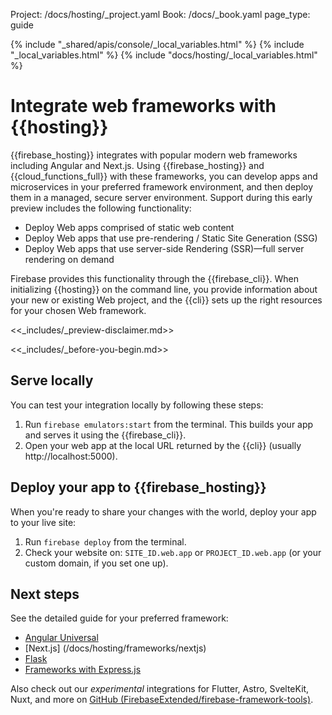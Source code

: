 Project: /docs/hosting/_project.yaml
Book: /docs/_book.yaml
page_type: guide

{% include "_shared/apis/console/_local_variables.html" %}
{% include "_local_variables.html" %}
{% include "docs/hosting/_local_variables.html" %}

<link rel="stylesheet" type="text/css" href="/styles/docs.css" />

# Integrate web frameworks with {{hosting}}

{{firebase_hosting}} integrates with popular modern web frameworks including Angular
and Next.js. Using {{firebase_hosting}} and {{cloud_functions_full}} with these
frameworks, you can develop apps and microservices in your preferred framework
environment, and then deploy them in a managed, secure server environment.
Support during this early preview includes the following functionality:

* Deploy Web apps comprised of static web content
* Deploy Web apps that use pre-rendering / Static Site Generation (SSG)
* Deploy Web apps that use server-side Rendering (SSR)—full server rendering on demand

Firebase provides this functionality through the {{firebase_cli}}. When initializing
{{hosting}} on the command line, you provide information about your new or existing
Web project, and the {{cli}} sets up the right resources for your chosen Web
framework.

<<_includes/_preview-disclaimer.md>>

<<_includes/_before-you-begin.md>>

## Serve locally

You can test your integration locally by following these steps:

1. Run `firebase emulators:start` from the terminal. This builds your app and
   serves it using the {{firebase_cli}}.
2. Open your web app at the local URL returned by the {{cli}} (usually http://localhost:5000).

## Deploy your app to {{firebase_hosting}}

When you're ready to share your changes with the world, deploy your app to your
live site:

1. Run `firebase deploy` from the terminal.
2. Check your website on: `SITE_ID.web.app` or `PROJECT_ID.web.app` (or your custom domain, if you set one up).

## Next steps

See the detailed guide for your preferred framework:

* [Angular Universal](/docs/hosting/frameworks/angular)
* [Next.js] (/docs/hosting/frameworks/nextjs)
* [Flask](/docs/hosting/frameworks/flask)
* [Frameworks with Express.js](/docs/hosting/frameworks/express)

Also check out our *experimental* integrations for Flutter, Astro, SvelteKit, Nuxt, and more on
[GitHub (FirebaseExtended/firebase-framework-tools)](https://github.com/FirebaseExtended/firebase-framework-tools).
